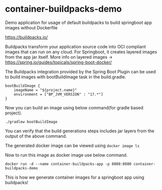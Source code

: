 # container-buildpacks-demo
Demo application for usage of default buildpacks to build springboot app images without Dockerfile

https://buildpacks.io/

Buildpacks transform your application source code into OCI compliant images that can run on any cloud.
For Springboot, it creates layered images from the app jar itself.
More info on layered images ->  https://spring.io/guides/topicals/spring-boot-docker/

The Buildpacks integration provided by the Spring Boot Plugin can be used to build images with bootBuildImage task in the build.gradle.


```
bootBuildImage {
    imageName = "${project.name}"
    environment = ["BP_JVM_VERSION" : "17.*"]
}
```
Now you can build an image using below command(for gradle based project).

`./gradlew bootBuildImage`

You can verify that the build generations steps includes jar layers from the output of the above command.

The generated docker image can be viewed using `docker image ls`

Now to run this image as docker image use below command.

`docker run -d --name container-buildpacks-app -p 8080:8080 container-buildpacks-demo`

This is how we generate container images for a springboot app using buildpacks!